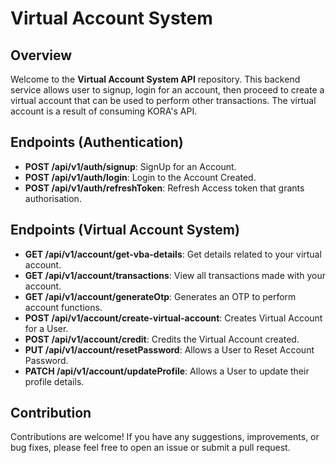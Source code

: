 # Virtual Account System

## Overview

Welcome to the **Virtual Account System API** repository. This backend service 
allows user to signup, login for an account, then proceed to create a virtual account that can be used
to perform other transactions. The virtual account is a result of consuming KORA's API.

## Endpoints (Authentication)

- **POST /api/v1/auth/signup**: SignUp for an Account.
- **POST /api/v1/auth/login**: Login to the Account Created.
- **POST /api/v1/auth/refreshToken**: Refresh Access token that grants authorisation.

## Endpoints (Virtual Account System)

- **GET /api/v1/account/get-vba-details**: Get details related to your virtual account.
- **GET /api/v1/account/transactions**: View all transactions made with your account.
- **GET /api/v1/account/generateOtp**: Generates an OTP to perform account functions.
- **POST /api/v1/account/create-virtual-account**: Creates Virtual Account for a User.
- **POST /api/v1/account/credit**: Credits the Virtual Account created.
- **PUT /api/v1/account/resetPassword**: Allows a User to Reset Account Password.
- **PATCH /api/v1/account/updateProfile**: Allows a User to update their profile details.


## Contribution

Contributions are welcome! 
If you have any suggestions, improvements, or bug fixes, 
please feel free to open an issue or submit a pull request.
